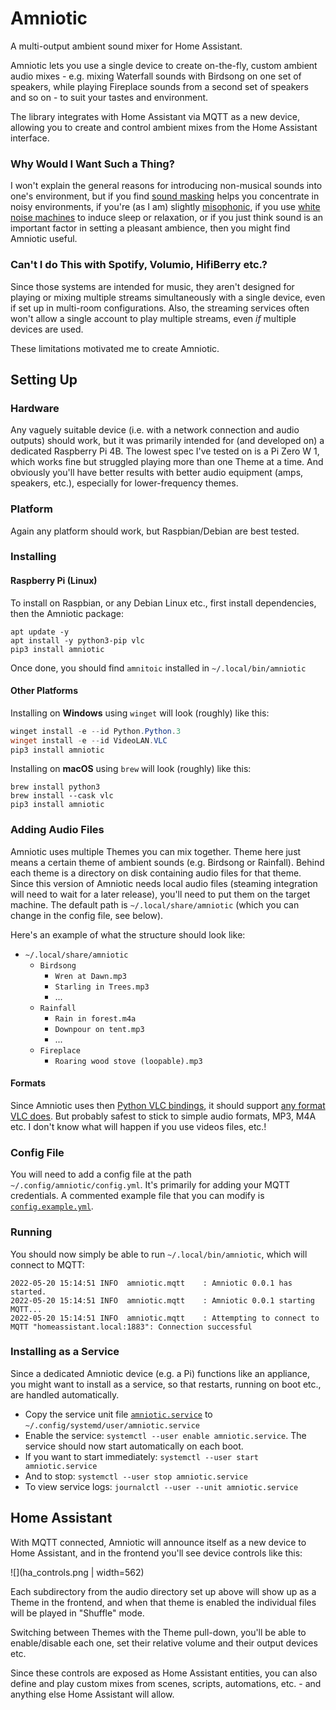# Amniotic

A multi-output ambient sound mixer for Home Assistant.

Amniotic lets you use a single device to create on-the-fly, custom ambient audio mixes - e.g. mixing Waterfall sounds
with Birdsong on one set of speakers, while playing Fireplace sounds from a second set of speakers and so on - to suit
your tastes and environment.

The library integrates with Home Assistant via MQTT as a new device, allowing you to create and control ambient mixes
from the Home Assistant interface.

### Why Would I Want Such a Thing?

I won't explain the general reasons for introducing non-musical sounds into one's environment, but if you
find [sound masking](https://en.wikipedia.org/wiki/Sound_masking) helps you concentrate in noisy environments, if
you're (as I am) slightly [misophonic](https://www.webmd.com/mental-health/what-is-misophonia), if you
use [white noise machines](https://en.wikipedia.org/wiki/White_noise_machine) to induce sleep or relaxation, or if you
just think sound is an important factor in setting a pleasant ambience, then you might find Amniotic useful.

### Can't I do This with Spotify, Volumio, HifiBerry etc.?

Since those systems are intended for music, they aren't designed for playing or mixing multiple streams simultaneously
with a single device, even if set up in multi-room configurations. Also, the streaming services often won't allow a
single account to play multiple streams, even _if_ multiple devices are used.

These limitations motivated me to create Amniotic.

## Setting Up

### Hardware

Any vaguely suitable device (i.e. with a network connection and audio outputs) should work, but it was primarily
intended for (and developed on) a dedicated Raspberry Pi 4B. The lowest spec I've tested on is a Pi Zero W 1, which
works fine but struggled playing more than one Theme at a time. And obviously you'll have better results with better
audio equipment (amps, speakers, etc.), especially for lower-frequency themes.

### Platform

Again any platform should work, but Raspbian/Debian are best tested.

### Installing

#### Raspberry Pi (Linux)

To install on Raspbian, or any Debian Linux etc., first install dependencies, then the Amniotic package:

```console
apt update -y
apt install -y python3-pip vlc
pip3 install amniotic
```

Once done, you should find `amnitoic` installed in  `~/.local/bin/amniotic`

#### Other Platforms

Installing on **Windows** using `winget` will look (roughly) like this:

```powershell
winget install -e --id Python.Python.3
winget install -e --id VideoLAN.VLC
pip3 install amniotic
```

Installing on **macOS** using `brew` will look (roughly) like this:

```console
brew install python3
brew install --cask vlc
pip3 install amniotic
```

### Adding Audio Files

Amniotic uses multiple Themes you can mix together. Theme here just means a certain theme of ambient sounds (e.g.
Birdsong or Rainfall). Behind each theme is a directory on disk containing audio files for that theme. Since this
version of Amniotic needs local audio files (steaming integration will need to wait for a later release), you'll need to
put them on the target machine. The default path is `~/.local/share/amniotic` (which you can change in the config file,
see below).

Here's an example of what the structure should look like:

- `~/.local/share/amniotic`
    - `Birdsong`
        - `Wren at Dawn.mp3`
        - `Starling in Trees.mp3`
        - ...
    - `Rainfall`
        - `Rain in forest.m4a`
        - `Downpour on tent.mp3`
        - ...
    - `Fireplace`
        - `Roaring wood stove (loopable).mp3`

#### Formats

Since Amniotic uses then [Python VLC bindings](https://wiki.videolan.org/python_bindings), it should
support [any format VLC does](https://wiki.videolan.org/VLC_Features_Formats/#Audio_Codecs). But probably safest to
stick to simple audio formats, MP3, M4A etc. I don't know what will happen if you use videos files, etc.!

### Config File

You will need to add a config file at the path `~/.config/amniotic/config.yml`. It's primarily for adding your MQTT
credentials. A commented example file that you can modify is [`config.example.yml`](config.example.yml).

### Running

You should now simply be able to run `~/.local/bin/amniotic`, which will connect to MQTT:

```console
2022-05-20 15:14:51 INFO  amniotic.mqtt    : Amniotic 0.0.1 has started.
2022-05-20 15:14:51 INFO  amniotic.mqtt    : Amniotic 0.0.1 starting MQTT...
2022-05-20 15:14:51 INFO  amniotic.mqtt    : Attempting to connect to MQTT "homeassistant.local:1883": Connection successful
```

### Installing as a Service

Since a dedicated Amniotic device (e.g. a Pi) functions like an appliance, you might want to install as a service, so
that restarts, running on boot etc., are handled automatically.

- Copy the service unit file [`amniotic.service`](amniotic.service) to `~/.config/systemd/user/amniotic.service`
- Enable the service: `systemctl --user enable amniotic.service`. The service should now start automatically on each
  boot.
- If you want to start immediately: `systemctl --user start amniotic.service`
- And to stop: `systemctl --user stop amniotic.service`
- To view service logs: `journalctl --user --unit amniotic.service`

## Home Assistant

With MQTT connected, Amniotic will announce itself as a new device to Home Assistant, and in the frontend you'll see
device controls like this:

![](ha_controls.png | width=562)

Each subdirectory from the audio directory set up above will show up as a Theme in the frontend, and when that theme is
enabled the individual files will be played in "Shuffle"
mode.

Switching between Themes with the Theme pull-down, you'll be able to enable/disable each one, set their relative volume
and their output devices etc.

Since these controls are exposed as Home Assistant entities, you can also define and play custom mixes from scenes,
scripts, automations, etc. - and anything else Home Assistant will allow.